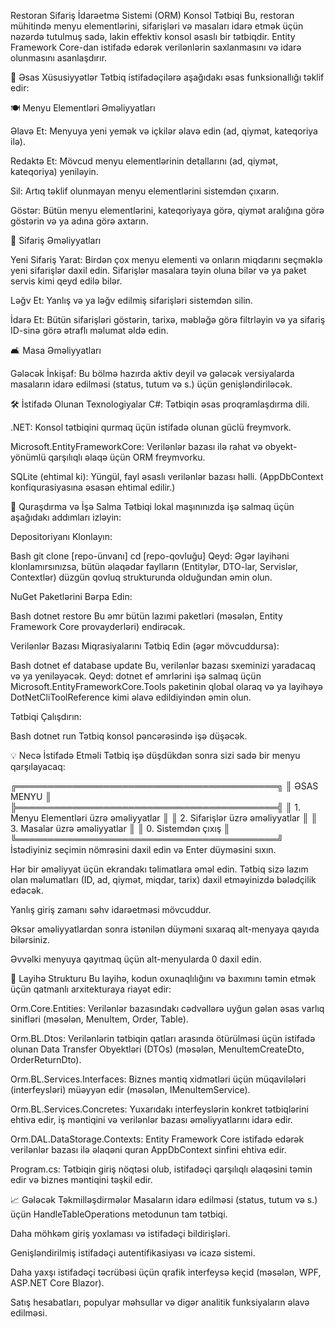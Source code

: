 Restoran Sifariş İdarəetmə Sistemi (ORM) Konsol Tətbiqi
Bu, restoran mühitində menyu elementlərini, sifarişləri və masaları idarə etmək üçün nəzərdə tutulmuş sadə, lakin effektiv konsol əsaslı bir tətbiqdir. Entity Framework Core-dan istifadə edərək verilənlərin saxlanmasını və idarə olunmasını asanlaşdırır.

🌟 Əsas Xüsusiyyətlər
Tətbiq istifadəçilərə aşağıdakı əsas funksionallığı təklif edir:

🍽️ Menyu Elementləri Əməliyyatları

Əlavə Et: Menyuya yeni yemək və içkilər əlavə edin (ad, qiymət, kateqoriya ilə).

Redaktə Et: Mövcud menyu elementlərinin detallarını (ad, qiymət, kateqoriya) yeniləyin.

Sil: Artıq təklif olunmayan menyu elementlərini sistemdən çıxarın.

Göstər: Bütün menyu elementlərini, kateqoriyaya görə, qiymət aralığına görə göstərin və ya adına görə axtarın.

📝 Sifariş Əməliyyatları

Yeni Sifariş Yarat: Birdən çox menyu elementi və onların miqdarını seçməklə yeni sifarişlər daxil edin. Sifarişlər masalara təyin oluna bilər və ya paket servis kimi qeyd edilə bilər.

Ləğv Et: Yanlış və ya ləğv edilmiş sifarişləri sistemdən silin.

İdarə Et: Bütün sifarişləri göstərin, tarixə, məbləğə görə filtrləyin və ya sifariş ID-sinə görə ətraflı məlumat əldə edin.

🛋️ Masa Əməliyyatları

Gələcək İnkişaf: Bu bölmə hazırda aktiv deyil və gələcək versiyalarda masaların idarə edilməsi (status, tutum və s.) üçün genişləndiriləcək.

🛠️ İstifadə Olunan Texnologiyalar
C#: Tətbiqin əsas proqramlaşdırma dili.

.NET: Konsol tətbiqini qurmaq üçün istifadə olunan güclü freymvork.

Microsoft.EntityFrameworkCore: Verilənlər bazası ilə rahat və obyekt-yönümlü qarşılıqlı əlaqə üçün ORM freymvorku.

SQLite (ehtimal ki): Yüngül, fayl əsaslı verilənlər bazası həlli. (AppDbContext konfiqurasiyasına əsasən ehtimal edilir.)

🚀 Quraşdırma və İşə Salma
Tətbiqi lokal maşınınızda işə salmaq üçün aşağıdakı addımları izləyin:

Depositoriyanı Klonlayın:

Bash
git clone [repo-ünvanı]
cd [repo-qovluğu]
Qeyd: Əgər layihəni klonlamırsınızsa, bütün əlaqədar faylların (Entitylər, DTO-lar, Servislər, Contextlər) düzgün qovluq strukturunda olduğundan əmin olun.

NuGet Paketlərini Bərpa Edin:

Bash
dotnet restore
Bu əmr bütün lazımi paketləri (məsələn, Entity Framework Core provayderləri) endirəcək.

Verilənlər Bazası Miqrasiyalarını Tətbiq Edin (əgər mövcuddursa):

Bash
dotnet ef database update
Bu, verilənlər bazası sxeminizi yaradacaq və ya yeniləyəcək.
Qeyd: dotnet ef əmrlərini işə salmaq üçün Microsoft.EntityFrameworkCore.Tools paketinin qlobal olaraq və ya layihəyə DotNetCliToolReference kimi əlavə edildiyindən əmin olun.

Tətbiqi Çalışdırın:

Bash
dotnet run
Tətbiq konsol pəncərəsində işə düşəcək.

💡 Necə İstifadə Etməli
Tətbiq işə düşdükdən sonra sizi sadə bir menyu qarşılayacaq:

╔══════════════════════════════════════════╗
║               ƏSAS MENYU                 ║
╠══════════════════════════════════════════╣
║ 1. Menyu Elementləri üzrə əməliyyatlar    ║
║ 2. Sifarişlər üzrə əməliyyatlar           ║
║ 3. Masalar üzrə əməliyyatlar              ║
║ 0. Sistemdən çıxış                        ║
╚══════════════════════════════════════════╝
İstədiyiniz seçimin nömrəsini daxil edin və Enter düyməsini sıxın.

Hər bir əməliyyat üçün ekrandakı təlimatlara əməl edin. Tətbiq sizə lazım olan məlumatları (ID, ad, qiymət, miqdar, tarix) daxil etməyinizdə bələdçilik edəcək.

Yanlış giriş zamanı səhv idarəetməsi mövcuddur.

Əksər əməliyyatlardan sonra istənilən düyməni sıxaraq alt-menyaya qayıda bilərsiniz.

Əvvəlki menyuya qayıtmaq üçün alt-menyularda 0 daxil edin.

📁 Layihə Strukturu
Bu layihə, kodun oxunaqlılığını və baxımını təmin etmək üçün qatmanlı arxitekturaya riayət edir:

Orm.Core.Entities: Verilənlər bazasındakı cədvəllərə uyğun gələn əsas varlıq sinifləri (məsələn, MenuItem, Order, Table).

Orm.BL.Dtos: Verilənlərin tətbiqin qatları arasında ötürülməsi üçün istifadə olunan Data Transfer Obyektləri (DTOs) (məsələn, MenuItemCreateDto, OrderReturnDto).

Orm.BL.Services.Interfaces: Biznes məntiq xidmətləri üçün müqavilələri (interfeysləri) müəyyən edir (məsələn, IMenuItemService).

Orm.BL.Services.Concretes: Yuxarıdakı interfeyslərin konkret tətbiqlərini ehtiva edir, iş məntiqini və verilənlər bazası əməliyyatlarını idarə edir.

Orm.DAL.DataStorage.Contexts: Entity Framework Core istifadə edərək verilənlər bazası ilə əlaqəni quran AppDbContext sinfini ehtiva edir.

Program.cs: Tətbiqin giriş nöqtəsi olub, istifadəçi qarşılıqlı əlaqəsini təmin edir və biznes məntiqini təşkil edir.

📈 Gələcək Təkmilləşdirmələr
Masaların idarə edilməsi (status, tutum və s.) üçün HandleTableOperations metodunun tam tətbiqi.

Daha möhkəm giriş yoxlaması və istifadəçi bildirişləri.

Genişləndirilmiş istifadəçi autentifikasiyası və icazə sistemi.

Daha yaxşı istifadəçi təcrübəsi üçün qrafik interfeysə keçid (məsələn, WPF, ASP.NET Core Blazor).

Satış hesabatları, populyar məhsullar və digər analitik funksiyaların əlavə edilməsi.
